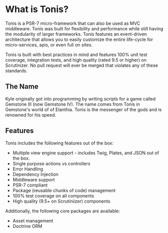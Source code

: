 What is Tonis?
==============

Tonis is a PSR-7 micro-framework that can also be used as MVC middleware. Tonis was built for flexibility and performance
while still having the modularity of larger frameworks. Tonis features an event-driven architecture that allows you to 
easily customize the entire life-cycle for micro-services, apis, or even full on sites.

Tonis is built with best practices in mind and features 100% unit test coverage, integration tests, and high quality
(rated 9.5 or higher) on Scrutinizer. No pull request will ever be merged that violates any of these standards.

The Name
--------

Kyle originally got into programming by writing scripts for a game called Gemstone III (now Gemstone IV). The name comes 
from Tonis in Gemstone's world of of Elanthia. Tonis is the messenger of the gods and is renowned for his speed.
 
Features
--------

Tonis includes the following features out of the box:

  * Multiple view engine support - includes Twig, Plates, and JSON out of the box.
  * Single purpose actions vs controllers
  * Error Handling
  * Dependency Injection
  * Middleware support
  * PSR-7 compliant
  * Package (reusable chunks of code) management
  * 100% test coverage on all components
  * High quality (9.5+ on Scrutiniizer) components

Additionally, the following core packages are available:

  * Asset management
  * Doctrine ORM
